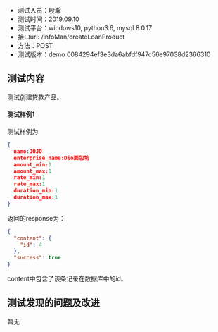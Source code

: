 + 测试人员：殷瀚
+ 测试时间：2019.09.10
+ 测试平台：windows10, python3.6, mysql 8.0.17
+ 接口url: /infoMan/createLoanProduct
+ 方法：POST
+ 测试版本：demo 0084294ef3e3da6abfdf947c56e97038d2366310

## 测试内容

测试创建贷款产品。

#### 测试样例1

测试样例为

``` json
{
  name:JOJO
  enterprise_name:Dio面包坊
  amount_min:1
  amount_max:1
  rate_min:1
  rate_max:1
  duration_min:1
  duration_max:1
}
```

返回的response为：

``` json
{
  "content": {
    "id": 4
  },
  "success": true
}
```

content中包含了该条记录在数据库中的id。

## 测试发现的问题及改进

暂无
